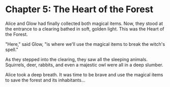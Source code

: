 # Chapter 5: The Heart of the Forest

Alice and Glow had finally collected both magical items. Now, they stood at the entrance to a clearing bathed in soft, golden light. This was the Heart of the Forest.

"Here," said Glow, "is where we'll use the magical items to break the witch's spell."

As they stepped into the clearing, they saw all the sleeping animals. Squirrels, deer, rabbits, and even a majestic owl were all in a deep slumber.

Alice took a deep breath. It was time to be brave and use the magical items to save the forest and its inhabitants...